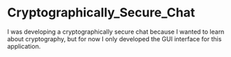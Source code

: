 # Cryptographically_Secure_Chat
I was developing a cryptographically secure chat because I wanted to learn about cryptography, but for now I only developed the GUI interface for this application.
